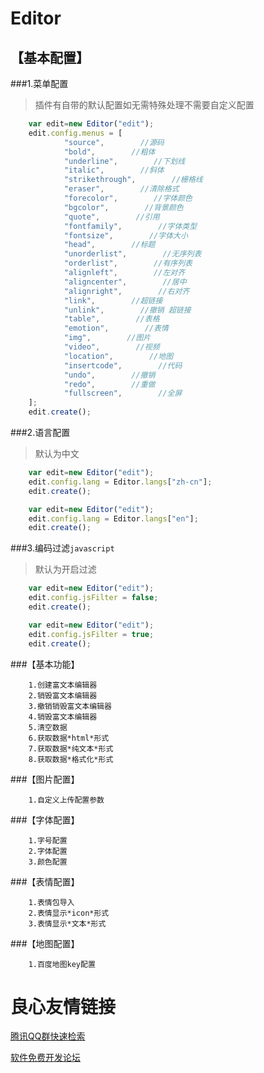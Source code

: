 Editor
====
【基本配置】
----
###1.菜单配置
> 插件有自带的默认配置如无需特殊处理不需要自定义配置
```javascript
    var edit=new Editor("edit");
    edit.config.menus = [
            "source",        //源码
            "bold",        //粗体
            "underline",        //下划线
            "italic",        //斜体
            "strikethrough",        //栅格线
            "eraser",        //清除格式
            "forecolor",        //字体颜色
            "bgcolor",        //背景颜色
            "quote",        //引用
            "fontfamily",        //字体类型
            "fontsize",        //字体大小
            "head",        //标题
            "unorderlist",        //无序列表
            "orderlist",        //有序列表
            "alignleft",        //左对齐
            "aligncenter",        //居中
            "alignright",        //右对齐
            "link",        //超链接
            "unlink",        //撤销 超链接
            "table",        //表格
            "emotion",        //表情
            "img",        //图片
            "video",        //视频
            "location",        //地图
            "insertcode",        //代码
            "undo",        //撤销
            "redo",        //重做
            "fullscreen",        //全屏
    ];
    edit.create();
```
###2.语言配置
> 默认为中文
```javascript
    var edit=new Editor("edit");
    edit.config.lang = Editor.langs["zh-cn"];
    edit.create();
```
```javascript
    var edit=new Editor("edit");
    edit.config.lang = Editor.langs["en"];
    edit.create();
```
###3.编码过滤`javascript`
> 默认为开启过滤
```javascript
    var edit=new Editor("edit");
    edit.config.jsFilter = false;
    edit.create();
```
```javascript
    var edit=new Editor("edit");
    edit.config.jsFilter = true;
    edit.create();
```

###【基本功能】

        1.创建富文本编辑器
        2.销毁富文本编辑器
        3.撤销销毁富文本编辑器
        4.销毁富文本编辑器
        5.清空数据
        6.获取数据*html*形式
        7.获取数据*纯文本*形式
        8.获取数据*格式化*形式

###【图片配置】

        1.自定义上传配置参数

###【字体配置】

        1.字号配置
        2.字体配置
        3.颜色配置

###【表情配置】

        1.表情包导入
        2.表情显示*icon*形式
        3.表情显示*文本*形式

###【地图配置】

        1.百度地图key配置

 # 良心友情链接

[腾讯QQ群快速检索](http://u.720life.cn/s/8cf73f7c)

[软件免费开发论坛](http://u.720life.cn/s/bbb01dc0)
